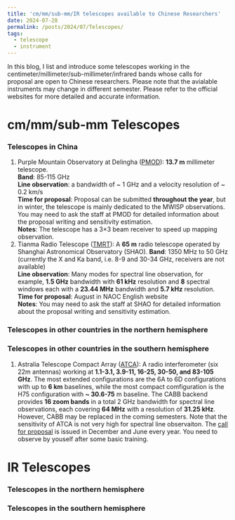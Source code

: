 ```yaml
---
title: 'cm/mm/sub-mm/IR telescopes available to Chinese Researchers'
date: 2024-07-28
permalink: /posts/2024/07/Telescopes/
tags:
  - telescope
  - instrument
---
```


In this blog, I list and introduce some telescopes working in the centimeter/millimeter/sub-millimeter/infrared bands whose calls for proposal are open to Chinese researchers. Please note that the avialable instruments may change in different semester. Please refer to the official websites for more detailed and accurate information. 

# cm/mm/sub-mm Telescopes
### Telescopes in China
1. Purple Mountain Observatory at Delingha ([PMOD](http://www.radioast.nsdc.cn/shiyongzhinan.php)): **13.7 m** millimeter telescope.  <br>
   **Band**: 85-115 GHz <br>
   **Line observation**: a bandwidth of ~ 1 GHz and a velocity resolution of ~ 0.2 km/s <br>
   **Time for proposal**: Proposal can be submitted **throughout the year**, but in winter, the telescope is mainly dedicated to the MWISP observations. You may need to ask the staff at PMOD for detailed information about the proposal writing and sensitivity estimation. <br>
   **Notes**: The telescope has a 3$\times$3 beam receiver to speed up mapping observation. 
2. Tianma Radio Telescope ([TMRT](http://65m.shao.cas.cn/)): A **65 m** radio telescope operated by Shanghai Astronomical Observatory (SHAO).
   **Band**: 1350 MHz to 50 GHz (currently the X and Ka band, i.e. 8-9 and 30-34 GHz, receivers are not available) <br>
   **Line observation**: Many modes for spectral line observation, for example, **1.5 GHz** bandwidth with **61 kHz** resolution and **8** spectral windows each with a **23.44 MHz** bandwidth and **5.7 kHz** resolution. <br>
   **Time for proposal**: August in NAOC English website <br>
   **Notes**: You may need to ask the staff at SHAO for detailed information about the proposal writing and sensitivity estimation.

### Telescopes in other countries in the northern hemisphere
### Telescopes in other countries in the southern hemisphere
1. Astralia Telescope Compact Array ([ATCA](https://www.narrabri.atnf.csiro.au/observing/)): A radio interferometer (six 22m antennas) working at **1.1-3.1, 3.9-11, 16-25, 30-50, and 83-105 GHz**. The most extended configurations are the 6A to 6D configurations with up to **6 km** baselines, while the most compact comfiguration is the H75 configuration with **~ 30.6-75** m baseline. The CABB backend provides **16 zoom bands** in a total 2 GHz bandwidth for spectral line observations, each covering **64 MHz** with a resolution of **31.25 kHz**. However, CABB may be replaced in the coming semesters. Note that the sensitivity of ATCA is not very high for spectral line observaiton. The [call for proposal](https://opal.atnf.csiro.au/) is issued in December and June every year. You need to observe by youself after some basic training. 


# IR Telescopes
### Telescopes in the northern hemisphere
### Telescopes in the southern hemisphere
